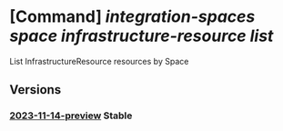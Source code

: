 # [Command] _integration-spaces space infrastructure-resource list_

List InfrastructureResource resources by Space

## Versions

### [2023-11-14-preview](/Resources/mgmt-plane/L3N1YnNjcmlwdGlvbnMve30vcmVzb3VyY2Vncm91cHMve30vcHJvdmlkZXJzL21pY3Jvc29mdC5pbnRlZ3JhdGlvbnNwYWNlcy9zcGFjZXMve30vaW5mcmFzdHJ1Y3R1cmVyZXNvdXJjZXM=/2023-11-14-preview.xml) **Stable**

<!-- mgmt-plane /subscriptions/{}/resourcegroups/{}/providers/microsoft.integrationspaces/spaces/{}/infrastructureresources 2023-11-14-preview -->
